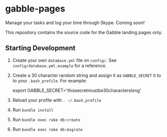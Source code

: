 gabble-pages
============

Manage your tasks and log your time through Skype. Coming soon!

This repository contains the source code for the Gabble landing pages only.

Starting Development
--------------------

1. Create your own `database.yml` file on `config/`. See `config/database.yml.example` for a reference.

2. Create a 30 character random string and assign it as `GABBLE_SECRET` it to to your `.bash_profile`. For example:

      export GABBLE_SECRET='thissecretmustbe30characterslong'

3. Reload your profile with `. ~/.bash_profile`

4. Run `bundle install`

5. Run `bundle exec rake db:create`

6. Run `bundle exec rake db:migrate`
